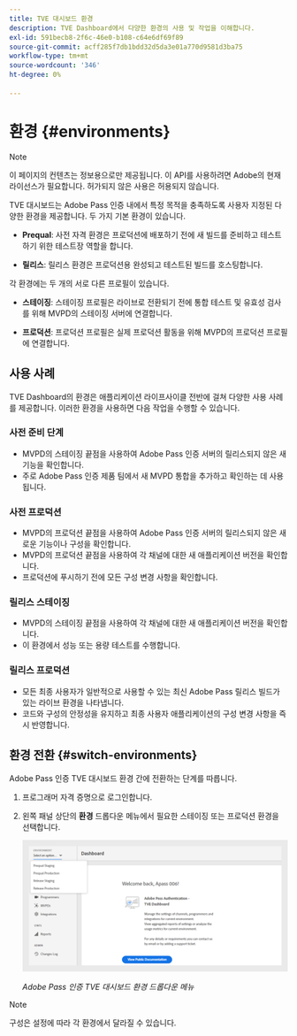 ```yaml
---
title: TVE 대시보드 환경
description: TVE Dashboard에서 다양한 환경의 사용 및 작업을 이해합니다.
exl-id: 591becb8-2f6c-46e0-b108-c64e6df69f89
source-git-commit: acff285f7db1bdd32d5da3e01a770d9581d3ba75
workflow-type: tm+mt
source-wordcount: '346'
ht-degree: 0%

---
```


# 환경 {#environments}

>[!NOTE]
>
>이 페이지의 컨텐츠는 정보용으로만 제공됩니다. 이 API를 사용하려면 Adobe의 현재 라이선스가 필요합니다. 허가되지 않은 사용은 허용되지 않습니다.

TVE 대시보드는 Adobe Pass 인증 내에서 특정 목적을 충족하도록 사용자 지정된 다양한 환경을 제공합니다. 두 가지 기본 환경이 있습니다.

* **Prequal**: 사전 자격 환경은 프로덕션에 배포하기 전에 새 빌드를 준비하고 테스트하기 위한 테스트장 역할을 합니다.

* **릴리스**: 릴리스 환경은 프로덕션용 완성되고 테스트된 빌드를 호스팅합니다.

각 환경에는 두 개의 서로 다른 프로필이 있습니다.

* **스테이징**: 스테이징 프로필은 라이브로 전환되기 전에 통합 테스트 및 유효성 검사를 위해 MVPD의 스테이징 서버에 연결합니다.

* **프로덕션**: 프로덕션 프로필은 실제 프로덕션 활동을 위해 MVPD의 프로덕션 프로필에 연결합니다.

## 사용 사례

TVE Dashboard의 환경은 애플리케이션 라이프사이클 전반에 걸쳐 다양한 사용 사례를 제공합니다. 이러한 환경을 사용하면 다음 작업을 수행할 수 있습니다.

### 사전 준비 단계

* MVPD의 스테이징 끝점을 사용하여 Adobe Pass 인증 서버의 릴리스되지 않은 새 기능을 확인합니다.
* 주로 Adobe Pass 인증 제품 팀에서 새 MVPD 통합을 추가하고 확인하는 데 사용됩니다.

### 사전 프로덕션

* MVPD의 프로덕션 끝점을 사용하여 Adobe Pass 인증 서버의 릴리스되지 않은 새로운 기능이나 구성을 확인합니다.
* MVPD의 프로덕션 끝점을 사용하여 각 채널에 대한 새 애플리케이션 버전을 확인합니다.
* 프로덕션에 푸시하기 전에 모든 구성 변경 사항을 확인합니다.

### 릴리스 스테이징

* MVPD의 스테이징 끝점을 사용하여 각 채널에 대한 새 애플리케이션 버전을 확인합니다.
* 이 환경에서 성능 또는 용량 테스트를 수행합니다.

### 릴리스 프로덕션

* 모든 최종 사용자가 일반적으로 사용할 수 있는 최신 Adobe Pass 릴리스 빌드가 있는 라이브 환경을 나타냅니다.
* 코드와 구성의 안정성을 유지하고 최종 사용자 애플리케이션의 구성 변경 사항을 즉시 반영합니다.

## 환경 전환 {#switch-environments}

Adobe Pass 인증 TVE 대시보드 환경 간에 전환하는 단계를 따릅니다.

1. 프로그래머 자격 증명으로 로그인합니다.

1. 왼쪽 패널 상단의 **환경** 드롭다운 메뉴에서 필요한 스테이징 또는 프로덕션 환경을 선택합니다.

   ![TVE 대시보드 환경 드롭다운](../../assets/tve-dashboard/new-tve-dashboard/dashboard/dashboard-environment-menu.png)

   *Adobe Pass 인증 TVE 대시보드 환경 드롭다운 메뉴*

>[!NOTE]
>
> 구성은 설정에 따라 각 환경에서 달라질 수 있습니다.
